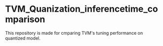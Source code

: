 # TVM_Quanization_inferencetime_comparison
This repository is made for cmparing TVM's tuning performance on quantized model.
